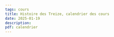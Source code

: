 ```yaml
---
tags: cours
title: Histoire des Treize, calendrier des cours
date: 2025-01-19
description:
pdf: calendrier
---
```

